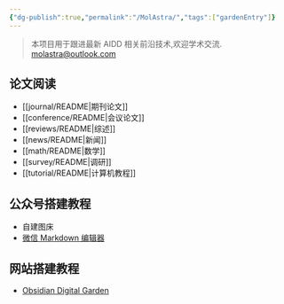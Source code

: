 ```yaml
---
{"dg-publish":true,"permalink":"/MolAstra/","tags":["gardenEntry"]}
---
```



> 本项目用于跟进最新 AIDD 相关前沿技术,欢迎学术交流. molastra@outlook.com

## 论文阅读

- [[journal/README\|期刊论文]]
- [[conference/README\|会议论文]]
- [[reviews/README\|综述]]
- [[news/README\|新闻]]
- [[math/README\|数学]]
- [[survey/README\|调研]]
- [[tutorial/README\|计算机教程]]

## 公众号搭建教程

- 自建图床
- [微信 Markdown 编辑器](https://md.openwrite.cn)

## 网站搭建教程

- [Obsidian Digital Garden](https://github.com/oleeskild/Obsidian-Digital-Garden?tab=readme-ov-file)